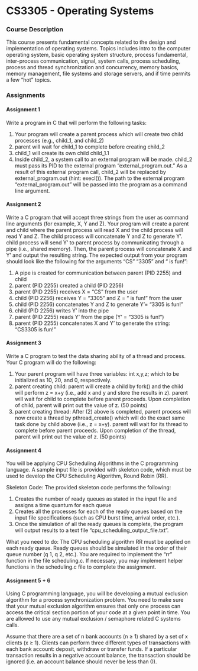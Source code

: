 # CS3305 - Operating Systems

### Course Description

This course presents fundamental concepts related to the design and implementation of operating systems. Topics includes intro to the computer operating system, basic operating system structure, process fundamental, inter-process communication, signal, system calls, process scheduling, process and thread synchronization and concurrency, memory basics, memory management, file systems and storage servers, and if time permits a few “hot” topics.

### Assignments

#### Assignment 1

Write a program in C that will perform the following tasks:

1. Your program will create a parent process which will create two child processes (e.g., child_1, and child_2)
2. parent will wait for child_1 to complete before creating child_2
3. child_1 will create its own child child_1.1
4. Inside child_2, a system call to an external program will be made. child_2 must pass its PID to the external program “external_program.out.” As a result of this external program call, child_2 will be replaced by external_program.out (hint: execl()). The path to the external program “external_program.out” will be passed into the program as a command line argument.

#### Assignment 2

Write a C program that will accept three strings from the user as command line arguments (for example, X, Y and Z). Your program will create a parent and child where the parent process will read X and the child process will read Y and Z. The child process will concatenate Y and Z to generate Y’. child process will send Y’ to parent process by communicating through a pipe (i.e., shared memory). Then, the parent process will concatenate X and Y’ and output the resulting string. The expected output from your program should look like the following for the arguments “CS” “3305” and “ is fun!”:
1. A pipe is created for communication between parent (PID 2255) and child
2. parent (PID 2255) created a child (PID 2256)
3. parent (PID 2255) receives X = “CS” from the user
4. child (PID 2256) receives Y = “3305” and Z = “ is fun!” from the user
5. child (PID 2256) concatenates Y and Z to generate Y’= “3305 is fun!”
6. child (PID 2256) writes Y’ into the pipe
7. parent (PID 2255) reads Y’ from the pipe (Y’ = “3305 is fun!”)
8. parent (PID 2255) concatenates X and Y’ to generate the string: “CS3305 is fun!”

#### Assignment 3

Write a C program to test the data sharing ability of a thread and process. Your C program will do the following:
1. Your parent program will have three variables: int x,y,z; which to be initialized as 10, 20, and 0, respectively.
2. parent creating child: parent will create a child by fork() and the child will perform
z = x+y (i.e., add x and y and store the results in z). parent will wait for child to complete before parent proceeds. Upon completion of child, parent will print out the value of z. (50 points)
3. parent creating thread: After (2) above is completed, parent process will now create a thread by pthread_create() which will do the exact same task done by child above (i.e., z = x+y). parent will wait for its thread to complete before parent proceeds. Upon completion of the thread, parent will print out the value of z. (50 points)

#### Assignment 4

You will be applying CPU Scheduling Algorithms in the C programming language. A sample input file is provided with skeleton code, which must be used to develop the CPU Scheduling Algorithm, Round Robin (RR).



Skeleton Code:
The provided skeleton code performs the following:

1. Creates the number of ready queues as stated in the input file and assigns a time quantum for each queue
2. Creates all the processes for each of the ready queues based on the input file specifications (such as CPU burst time, arrival order, etc.).
3. Once the simulation of all the ready queues is complete, the program will output results to a text file “cpu_scheduling_output_file.txt”.



What you need to do:
The CPU scheduling algorithm RR must be applied on each ready queue. Ready queues should be simulated in the order of their queue number (q 1, q 2, etc.). You are required to implement the “rr” function in the file scheduling.c. If necessary, you may implement helper functions in the scheduling.c file to complete the assignment.

#### Assignment 5 + 6

Using C programming language, you will be developing a mutual exclusion algorithm for a process synchronization problem. You need to make sure that your mutual exclusion algorithm ensures that only one process can access the critical section portion of your code at a given point in time. You are allowed to use any mutual exclusion / semaphore related C systems calls.

Assume that there are a set of n bank accounts (n ≥ 1) shared by a set of x clients (x ≥ 1). Clients can perform three different types of transactions with each bank account: deposit, withdraw or transfer funds. If a particular transaction results in a negative account balance, the transaction should be ignored (i.e. an account balance should never be less than 0).

